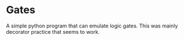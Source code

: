 # Gates

A simple python program that can emulate logic gates.
This was mainly decorator practice that seems to work.
